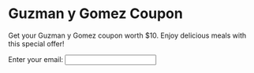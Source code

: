 <!DOCTYPE html>
<html lang="en">
<head>
    <meta charset="UTF-8">
    <meta name="viewport" content="width=device-width, initial-scale=1.0">
    <title>Guzman y Gomez Coupon</title>
    <link rel="stylesheet" href="styles.css">
</head>
<body>
    <div class="container">
        <h1>Guzman y Gomez Coupon</h1>
        <div class="product-description">
            <p>Get your Guzman y Gomez coupon worth $10. Enjoy delicious meals with this special offer!</p>
        </div>
        <form id="purchaseForm">
            <label for="email">Enter your email:</label>
            <input type="email" id="email" name="email" required>
            <div id="paypal-button-container"></div>
        </form>
    </div>
    <script src="https://www.paypal.com/sdk/js?client-id=YOUR_PAYPAL_CLIENT_ID"></script>
    <script src="https://www.gstatic.com/firebasejs/8.6.8/firebase-app.js"></script>
    <script src="https://www.gstatic.com/firebasejs/8.6.8/firebase-firestore.js"></script>
    <script src="script.js"></script>
</body>
</html>
